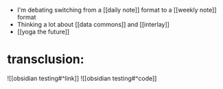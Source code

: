 - I'm debating switching from a [[daily note]] format to a [[weekly note]] format
- Thinking a lot about [[data commons]] and [[interlay]]
- [[yoga the future]] 



# transclusion:
![[obsidian testing#^link]]
![[obsidian testing#^code]]
